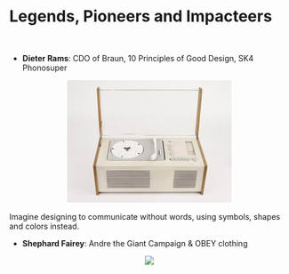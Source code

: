 # Legends, Pioneers and Impacteers

&nbsp;

- <b>Dieter Rams</b>: CDO of Braun, 10 Principles of Good Design, SK4 Phonosuper

<p align="center"> 
<img src="https://github.com/WizardOfAus/The-Ultimate-Design-Resource-Go-To/blob/master/Legendary%20Designers/Images/image.png">
</p>

Imagine designing to communicate without words, using symbols, shapes and colors instead.

- <b>Shephard Fairey</b>: Andre the Giant Campaign & OBEY clothing

<p align="center"> 
<img src="https://img.rt.com/files/oldfiles/usa/shepard-fairey-hope-jail-145/obama-hope.si.jpg">
</p>


